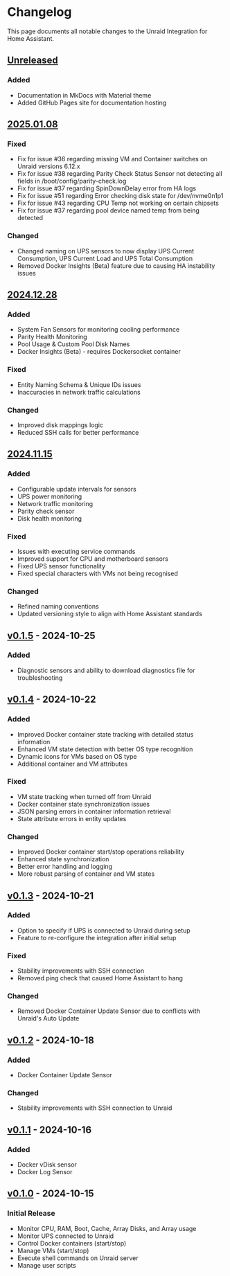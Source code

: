 # Changelog

This page documents all notable changes to the Unraid Integration for Home Assistant.

## [Unreleased]

### Added
- Documentation in MkDocs with Material theme
- Added GitHub Pages site for documentation hosting

## [2025.01.08]

### Fixed
- Fix for issue #36 regarding missing VM and Container switches on Unraid versions 6.12.x
- Fix for issue #38 regarding Parity Check Status Sensor not detecting all fields in /boot/config/parity-check.log
- Fix for issue #37 regarding SpinDownDelay error from HA logs
- Fix for issue #51 regarding Error checking disk state for /dev/nvme0n1p1
- Fix for issue #43 regarding CPU Temp not working on certain chipsets
- Fix for issue #37 regarding pool device named temp from being detected

### Changed
- Changed naming on UPS sensors to now display UPS Current Consumption, UPS Current Load and UPS Total Consumption
- Removed Docker Insights (Beta) feature due to causing HA instability issues

## [2024.12.28]

### Added
- System Fan Sensors for monitoring cooling performance
- Parity Health Monitoring
- Pool Usage & Custom Pool Disk Names
- Docker Insights (Beta) - requires Dockersocket container

### Fixed
- Entity Naming Schema & Unique IDs issues
- Inaccuracies in network traffic calculations

### Changed
- Improved disk mappings logic
- Reduced SSH calls for better performance

## [2024.11.15]

### Added
- Configurable update intervals for sensors
- UPS power monitoring
- Network traffic monitoring
- Parity check sensor
- Disk health monitoring

### Fixed
- Issues with executing service commands
- Improved support for CPU and motherboard sensors
- Fixed UPS sensor functionality
- Fixed special characters with VMs not being recognised

### Changed
- Refined naming conventions
- Updated versioning style to align with Home Assistant standards

## [v0.1.5] - 2024-10-25

### Added
- Diagnostic sensors and ability to download diagnostics file for troubleshooting

## [v0.1.4] - 2024-10-22

### Added
- Improved Docker container state tracking with detailed status information
- Enhanced VM state detection with better OS type recognition
- Dynamic icons for VMs based on OS type
- Additional container and VM attributes

### Fixed
- VM state tracking when turned off from Unraid
- Docker container state synchronization issues
- JSON parsing errors in container information retrieval
- State attribute errors in entity updates

### Changed
- Improved Docker container start/stop operations reliability
- Enhanced state synchronization
- Better error handling and logging
- More robust parsing of container and VM states

## [v0.1.3] - 2024-10-21

### Added
- Option to specify if UPS is connected to Unraid during setup
- Feature to re-configure the integration after initial setup

### Fixed
- Stability improvements with SSH connection
- Removed ping check that caused Home Assistant to hang

### Changed
- Removed Docker Container Update Sensor due to conflicts with Unraid's Auto Update

## [v0.1.2] - 2024-10-18

### Added
- Docker Container Update Sensor

### Changed
- Stability improvements with SSH connection to Unraid

## [v0.1.1] - 2024-10-16

### Added
- Docker vDisk sensor
- Docker Log Sensor

## [v0.1.0] - 2024-10-15

### Initial Release
- Monitor CPU, RAM, Boot, Cache, Array Disks, and Array usage
- Monitor UPS connected to Unraid
- Control Docker containers (start/stop)
- Manage VMs (start/stop)
- Execute shell commands on Unraid server
- Manage user scripts

[Unreleased]: https://github.com/domalab/ha-unraid/compare/v2025.01.08...HEAD
[2025.01.08]: https://github.com/domalab/ha-unraid/compare/v2024.12.28...v2025.01.08
[2024.12.28]: https://github.com/domalab/ha-unraid/compare/v2024.11.15...v2024.12.28
[2024.11.15]: https://github.com/domalab/ha-unraid/compare/v0.1.5...v2024.11.15
[v0.1.5]: https://github.com/domalab/ha-unraid/compare/v0.1.4...v0.1.5
[v0.1.4]: https://github.com/domalab/ha-unraid/compare/v0.1.3...v0.1.4
[v0.1.3]: https://github.com/domalab/ha-unraid/compare/v0.1.2...v0.1.3
[v0.1.2]: https://github.com/domalab/ha-unraid/compare/v0.1.1...v0.1.2
[v0.1.1]: https://github.com/domalab/ha-unraid/compare/v0.1.0...v0.1.1
[v0.1.0]: https://github.com/domalab/ha-unraid/releases/tag/v0.1.0